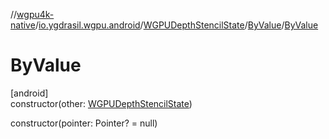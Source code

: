 //[wgpu4k-native](../../../../index.md)/[io.ygdrasil.wgpu.android](../../index.md)/[WGPUDepthStencilState](../index.md)/[ByValue](index.md)/[ByValue](-by-value.md)

# ByValue

[android]\
constructor(other: [WGPUDepthStencilState](../index.md))

constructor(pointer: Pointer? = null)